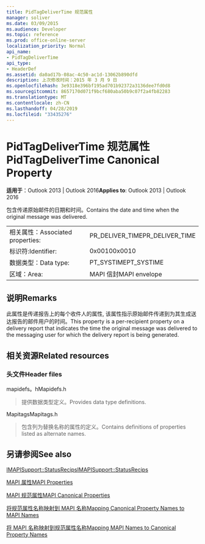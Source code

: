 ```yaml
---
title: PidTagDeliverTime 规范属性
manager: soliver
ms.date: 03/09/2015
ms.audience: Developer
ms.topic: reference
ms.prod: office-online-server
localization_priority: Normal
api_name:
- PidTagDeliverTime
api_type:
- HeaderDef
ms.assetid: da0ad17b-08ac-4c50-ac1d-13062b890dfd
description: 上次修改时间：2015 年 3 月 9 日
ms.openlocfilehash: 3e9318e396bf195ad701b92372a3136dee7fd0d8
ms.sourcegitcommit: 8657170d071f9bcf680aba50b9c07f2a4fb82283
ms.translationtype: MT
ms.contentlocale: zh-CN
ms.lasthandoff: 04/28/2019
ms.locfileid: "33435276"
---
```

# <a name="pidtagdelivertime-canonical-property"></a><span data-ttu-id="401a1-103">PidTagDeliverTime 规范属性</span><span class="sxs-lookup"><span data-stu-id="401a1-103">PidTagDeliverTime Canonical Property</span></span>

  
  
<span data-ttu-id="401a1-104">**适用于**：Outlook 2013 | Outlook 2016</span><span class="sxs-lookup"><span data-stu-id="401a1-104">**Applies to**: Outlook 2013 | Outlook 2016</span></span> 
  
<span data-ttu-id="401a1-105">包含传递原始邮件的日期和时间。</span><span class="sxs-lookup"><span data-stu-id="401a1-105">Contains the date and time when the original message was delivered.</span></span> 
  
|||
|:-----|:-----|
|<span data-ttu-id="401a1-106">相关属性：</span><span class="sxs-lookup"><span data-stu-id="401a1-106">Associated properties:</span></span>  <br/> |<span data-ttu-id="401a1-107">PR_DELIVER_TIME</span><span class="sxs-lookup"><span data-stu-id="401a1-107">PR_DELIVER_TIME</span></span>  <br/> |
|<span data-ttu-id="401a1-108">标识符:</span><span class="sxs-lookup"><span data-stu-id="401a1-108">Identifier:</span></span>  <br/> |<span data-ttu-id="401a1-109">0x0010</span><span class="sxs-lookup"><span data-stu-id="401a1-109">0x0010</span></span>  <br/> |
|<span data-ttu-id="401a1-110">数据类型：</span><span class="sxs-lookup"><span data-stu-id="401a1-110">Data type:</span></span>  <br/> |<span data-ttu-id="401a1-111">PT_SYSTIME</span><span class="sxs-lookup"><span data-stu-id="401a1-111">PT_SYSTIME</span></span>  <br/> |
|<span data-ttu-id="401a1-112">区域：</span><span class="sxs-lookup"><span data-stu-id="401a1-112">Area:</span></span>  <br/> |<span data-ttu-id="401a1-113">MAPI 信封</span><span class="sxs-lookup"><span data-stu-id="401a1-113">MAPI envelope</span></span>  <br/> |
   
## <a name="remarks"></a><span data-ttu-id="401a1-114">说明</span><span class="sxs-lookup"><span data-stu-id="401a1-114">Remarks</span></span>

<span data-ttu-id="401a1-115">此属性是传递报告上的每个收件人的属性, 该属性指示原始邮件传递到为其生成送达报告的邮件用户的时间。</span><span class="sxs-lookup"><span data-stu-id="401a1-115">This property is a per-recipient property on a delivery report that indicates the time the original message was delivered to the messaging user for which the delivery report is being generated.</span></span>
  
## <a name="related-resources"></a><span data-ttu-id="401a1-116">相关资源</span><span class="sxs-lookup"><span data-stu-id="401a1-116">Related resources</span></span>

### <a name="header-files"></a><span data-ttu-id="401a1-117">头文件</span><span class="sxs-lookup"><span data-stu-id="401a1-117">Header files</span></span>

<span data-ttu-id="401a1-118">mapidefs。h</span><span class="sxs-lookup"><span data-stu-id="401a1-118">Mapidefs.h</span></span>
  
> <span data-ttu-id="401a1-119">提供数据类型定义。</span><span class="sxs-lookup"><span data-stu-id="401a1-119">Provides data type definitions.</span></span>
    
<span data-ttu-id="401a1-120">Mapitags</span><span class="sxs-lookup"><span data-stu-id="401a1-120">Mapitags.h</span></span>
  
> <span data-ttu-id="401a1-121">包含列为替换名称的属性的定义。</span><span class="sxs-lookup"><span data-stu-id="401a1-121">Contains definitions of properties listed as alternate names.</span></span>
    
## <a name="see-also"></a><span data-ttu-id="401a1-122">另请参阅</span><span class="sxs-lookup"><span data-stu-id="401a1-122">See also</span></span>



[<span data-ttu-id="401a1-123">IMAPISupport::StatusRecips</span><span class="sxs-lookup"><span data-stu-id="401a1-123">IMAPISupport::StatusRecips</span></span>](imapisupport-statusrecips.md)


[<span data-ttu-id="401a1-124">MAPI 属性</span><span class="sxs-lookup"><span data-stu-id="401a1-124">MAPI Properties</span></span>](mapi-properties.md)
  
[<span data-ttu-id="401a1-125">MAPI 规范属性</span><span class="sxs-lookup"><span data-stu-id="401a1-125">MAPI Canonical Properties</span></span>](mapi-canonical-properties.md)
  
[<span data-ttu-id="401a1-126">将规范属性名称映射到 MAPI 名称</span><span class="sxs-lookup"><span data-stu-id="401a1-126">Mapping Canonical Property Names to MAPI Names</span></span>](mapping-canonical-property-names-to-mapi-names.md)
  
[<span data-ttu-id="401a1-127">将 MAPI 名称映射到规范属性名称</span><span class="sxs-lookup"><span data-stu-id="401a1-127">Mapping MAPI Names to Canonical Property Names</span></span>](mapping-mapi-names-to-canonical-property-names.md)

